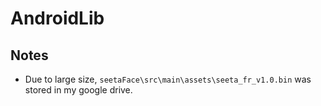 # AndroidLib

## Notes
- Due to large size, `seetaFace\src\main\assets\seeta_fr_v1.0.bin` was stored in my google drive.
